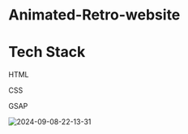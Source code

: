 # Animated-Retro-website

# Tech Stack 
  HTML 

  CSS 

  GSAP


  ![2024-09-08-22-13-31](https://github.com/user-attachments/assets/97419375-09f0-431a-83a6-7c3ca7f8ff4b)
